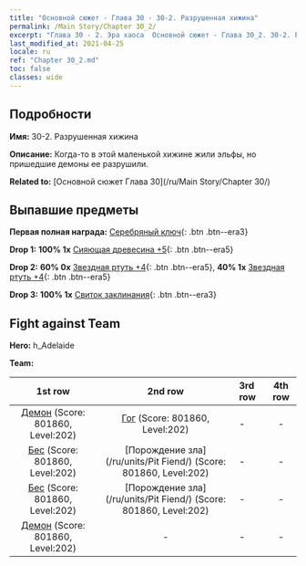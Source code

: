 ```yaml
---
title: "Основной сюжет - Глава 30 - 30-2. Разрушенная хижина"
permalink: /Main Story/Chapter 30_2/
excerpt: "Глава 30 - 2. Эра хаоса  Основной сюжет - Глава 30_2. 30-2. Разрушенная хижина"
last_modified_at: 2021-04-25
locale: ru
ref: "Chapter 30_2.md"
toc: false
classes: wide
---
```


## Подробности

 **Имя:** 30-2. Разрушенная хижина

 **Описание:** Когда-то в этой маленькой хижине жили эльфы, но пришедшие демоны ее разрушили.

 **Related to:** [Основной сюжет Глава 30](/ru/Main Story/Chapter 30/)

## Выпавшие предметы

 **Первая полная награда:** [Серебряный ключ](/ItemsRU/con_693/){: .btn .btn--era3}

 **Drop 1:** **100% 1x** [Сияющая древесина +5](/ItemsRU/mat_97/){: .btn .btn--era5}

 **Drop 2:** **60% 0x** [Звездная ртуть +4](/ItemsRU/mat_91/){: .btn .btn--era5}, **40% 1x** [Звездная ртуть +4](/ItemsRU/mat_91/){: .btn .btn--era5}

 **Drop 3:** **100% 1x** [Свиток заклинания](/ItemsRU/con_694/){: .btn .btn--era3}


## Fight against Team
 **Hero:** h_Adelaide

 **Team:**


  | 1st row | 2nd row | 3rd row | 4th row |
  |:----:|:----:|:----|:----:|
  | [Демон](/ru/units/Demon/) (Score: 801860, Level:202)  | [Гог](/ru/units/Gog/) (Score: 801860, Level:202)  | - | - |
  | [Бес](/ru/units/Imp/) (Score: 801860, Level:202)  | [Порождение зла](/ru/units/Pit Fiend/) (Score: 801860, Level:202)  | - | - |
  | [Бес](/ru/units/Imp/) (Score: 801860, Level:202)  | [Порождение зла](/ru/units/Pit Fiend/) (Score: 801860, Level:202)  | - | - |
  | [Демон](/ru/units/Demon/) (Score: 801860, Level:202)  | - | - | - |


